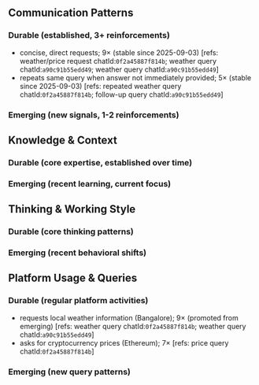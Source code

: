 ## Communication Patterns
### Durable (established, 3+ reinforcements)
- concise, direct requests; 9× (stable since 2025-09-03) [refs: weather/price request chatId:`0f2a45887f814b`; weather query chatId:`a90c91b55edd49`; weather query chatId:`a90c91b55edd49`]
- repeats same query when answer not immediately provided; 5× (stable since 2025-09-03) [refs: repeated weather query chatId:`0f2a45887f814b`; follow-up query chatId:`a90c91b55edd49`]

### Emerging (new signals, 1-2 reinforcements)

## Knowledge & Context
### Durable (core expertise, established over time)

### Emerging (recent learning, current focus)

## Thinking & Working Style
### Durable (core thinking patterns)

### Emerging (recent behavioral shifts)

## Platform Usage & Queries
### Durable (regular platform activities)
- requests local weather information (Bangalore); 9× (promoted from emerging) [refs: weather query chatId:`0f2a45887f814b`; weather query chatId:`a90c91b55edd49`]
- asks for cryptocurrency prices (Ethereum); 7× [refs: price query chatId:`0f2a45887f814b`]

### Emerging (new query patterns)